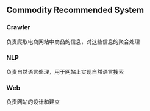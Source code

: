 ## Commodity Recommended System
### Crawler 
负责爬取电商网站中商品的信息，对这些信息的聚合处理
### NLP
负责自然语言处理，用于网站上实现自然语言搜索
### Web
负责网站的设计和建立
